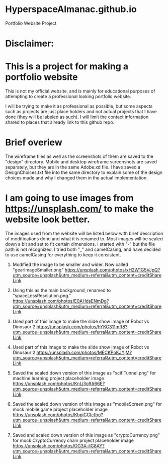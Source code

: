 # HyperspaceAlmanac.github.io
Portfolio Website Project

# Disclaimer:
# This is a project for making a portfolio website
This is not my official website, and is mainly for educational purposes of attempting to create
a professional looking portfolio website.

I will be trying to make it as professional as possible, but some aspects such as projects are
just place holders and not actual projects that I have done (they will be labeled as such).
I will limit the contact information shared to places that already link to this github repo.

# Brief overiew
The wireframe files as well as the screenshots of them are saved to the "design" directory.
Mobile and desktop wireframe screenshots are saved separately, but they are in the same Adobe.xd file.
I have saved a DesignChoices.txt file into the same directory to explain some of the design choices
made and why I changed them in the actual implementation.

# I am going to use images from https://unsplash.com/ to make the website look better.
The images used from the website will be listed below with brief description of modifications done and what it is renamed to.
Most images will be scaled down a bit and set to fit certain dimensions.
I started with "-" but the file path is not recognized. I tried both "_" and camelCasing, and have decided to use
camelCasing for everything to keep it consistent.

1. Modified the image to be smaller and wider. Now called "gearImageSmaller.png"
https://unsplash.com/photos/xH2W1G5VJpQ?utm_source=unsplash&utm_medium=referral&utm_content=creditShareLink

2. Using this as the main background, renamed to "spaceLessResolution.png."
https://unsplash.com/photos/E0AHdsENmDg?utm_source=unsplash&utm_medium=referral&utm_content=creditShareLink

3. Used part of this image to make the slide show image of Robot vs Dinosaur 2
https://unsplash.com/photos/hYKG311mff8?utm_source=unsplash&utm_medium=referral&utm_content=creditShareLink

4. Used part of this image to make the slide show image of Robot vs Dinosaur 2
https://unsplash.com/photos/MECKPoKJYjM?utm_source=unsplash&utm_medium=referral&utm_content=creditShareLink

5. Saved the scaled down version of this image as "scifiTunnel.png" for machine learning project placeholder image
https://unsplash.com/photos/KnLj3o9A66E?utm_source=unsplash&utm_medium=referral&utm_content=creditShareLink

6. Saved the scaled down version of this image as "mobileScreen.png" for mock mobile game project placeholder image
https://unsplash.com/photos/KbpjCGIcfbo?utm_source=unsplash&utm_medium=referral&utm_content=creditShareLink

7. Saved and scaled down version of this image as "cryptoCurrency.png" for mock CryptoCurrency chain project placeholder image
https://unsplash.com/photos/OG3A-ilG8AY?utm_source=unsplash&utm_medium=referral&utm_content=creditShareLink
